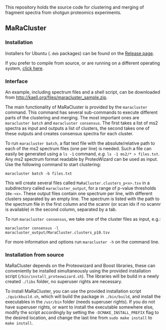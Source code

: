 This repository holds the source code for clustering and merging of fragment spectra from shotgun proteomics experiments.

## MaRaCluster

### Installation

Installers for Ubuntu (`.deb` packages) can be found on the [Release page](https://github.com/statisticalbiotechnology/maracluster/releases).

If you prefer to compile from source, or are running on a different operating system, [click here](#installation-from-source).

### Interface

An example, including spectrum files and a shell script, can be downloaded from http://kaell.org/files/maracluster_sample.zip.

The main functionality of MaRaCluster is provided by the `maracluster` command. This command has several sub-commands to execute different parts of the clustering and merging. The most important ones are `maracluster batch` and `maracluster consensus`. The first takes a list of ms2 spectra as input and outputs a list of clusters, the second takes one of these outputs and creates consensus spectra for each cluster.

To run `maracluster batch`, a flat text file with the absolute/relative path to each of the ms2 spectrum files (one per line) is needed. Such a file can easily be generated using a `ls -1` command, *e.g.* `ls -1 ms2/* > files.txt`. Any ms2 spectrum format readable by ProteoWizard can be used as input. Use the following command to start clustering:
```
maracluster batch -b files.txt
```
This will create several files called `MaRaCluster.clusters_p<x>.tsv` in a subdirectory called `maracluster_output`, for a range of p-value thresholds `10e-<x>`. These output files contain one spectrum per line, with different clusters separated by an empty line. The spectrum is listed with the path to the spectrum file in the first column and the scannr (or scan idx if no scannr is available) in the second column, separated by a tab.

To run `maracluster consensus`, we take one of the cluster files as input, e.g.:
```
maracluster consensus -l maracluster_output/MaraCluster.clusters_p10.tsv
```

For more information and options run `maracluster -h` on the command line.

### Installation from source

MaRaCluster depends on the Proteowizard and Boost libraries, these can conveniently be installed simultaneously using the provided installation script (`/bin/install_proteowizard.sh`). The libraries will be build in a newly created `./libs` folder, no superuser rights are necessary.

To install MaRaCluster, you can use the provided installation script `./quickbuild.sh`, which will build the package in `./bin/build`, and install the executables in the `/usr/bin` folder (needs superuser rights). If you do not have superuser rights, or want to install the executable somewhere else, modify the script accordingly by setting the `-DCMAKE_INSTALL_PREFIX` flag to the desired location, and change the last line from `sudo make install` to `make install`.
